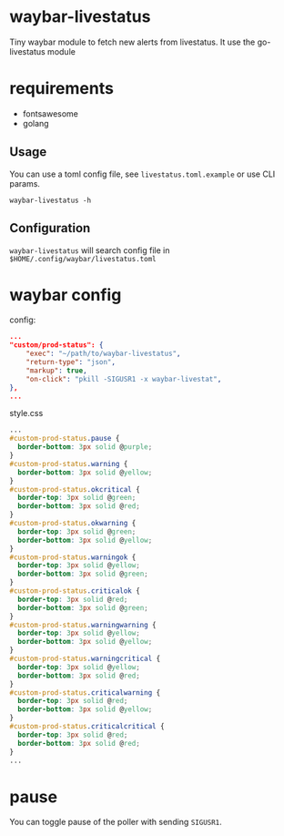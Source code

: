 # waybar-livestatus

Tiny waybar module to fetch new alerts from livestatus.
It use the go-livestatus module

# requirements

- fontsawesome
- golang

## Usage

You can use a toml config file, see `livestatus.toml.example` or use CLI params.

`waybar-livestatus -h`

## Configuration

`waybar-livestatus` will search config file in `$HOME/.config/waybar/livestatus.toml`

# waybar config

config:

```json
...
"custom/prod-status": {
    "exec": "~/path/to/waybar-livestatus",
    "return-type": "json",
    "markup": true,
    "on-click": "pkill -SIGUSR1 -x waybar-livestat",
},
...
```

style.css

```css
...
#custom-prod-status.pause {
  border-bottom: 3px solid @purple;
}
#custom-prod-status.warning {
  border-bottom: 3px solid @yellow;
}
#custom-prod-status.okcritical {
  border-top: 3px solid @green;
  border-bottom: 3px solid @red;
}
#custom-prod-status.okwarning {
  border-top: 3px solid @green;
  border-bottom: 3px solid @yellow;
}
#custom-prod-status.warningok {
  border-top: 3px solid @yellow;
  border-bottom: 3px solid @green;
}
#custom-prod-status.criticalok {
  border-top: 3px solid @red;
  border-bottom: 3px solid @green;
}
#custom-prod-status.warningwarning {
  border-top: 3px solid @yellow;
  border-bottom: 3px solid @yellow;
}
#custom-prod-status.warningcritical {
  border-top: 3px solid @yellow;
  border-bottom: 3px solid @red;
}
#custom-prod-status.criticalwarning {
  border-top: 3px solid @red;
  border-bottom: 3px solid @yellow;
}
#custom-prod-status.criticalcritical {
  border-top: 3px solid @red;
  border-bottom: 3px solid @red;
}
...
```

# pause

You can toggle pause of the poller with sending `SIGUSR1`.
